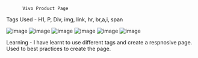           Vivo Product Page

Tags Used -
H1, P, Div, img, link, hr, br,a,i, span

![image](https://github.com/muzammilx07/vivo/assets/149308661/bf363f82-536a-4819-99a0-bd6858948a15)
![image](https://github.com/muzammilx07/vivo/assets/149308661/fdddab30-e5e0-434d-9993-89f312b6628c)
![image](https://github.com/muzammilx07/vivo/assets/149308661/1b5ae372-b4d1-4a33-9b24-60c34d70a113)
![image](https://github.com/muzammilx07/vivo/assets/149308661/cc7b56fa-6c31-4c7c-9812-02a555a44670)
![image](https://github.com/muzammilx07/vivo/assets/149308661/4c0452a5-dda8-453e-a96c-dffa3b1f4f8f)
![image](https://github.com/muzammilx07/vivo/assets/149308661/fdeb368d-138d-421a-b91a-a86dcffeb177)

Learning -
I have learnt to use different tags and create a respnosive  page.
Used to best practices to create the page.




